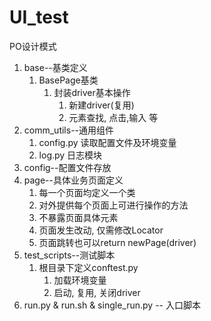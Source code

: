 # UI_test
PO设计模式
1. base--基类定义
   1. BasePage基类
      1. 封装driver基本操作
         1. 新建driver(复用)
         2. 元素查找, 点击,输入 等
2. comm_utils--通用组件
   1. config.py  读取配置文件及环境变量
   2. log.py 日志模块
3. config--配置文件存放
4. page--具体业务页面定义
   1. 每一个页面均定义一个类
   2. 对外提供每个页面上可进行操作的方法
   3. 不暴露页面具体元素
   4. 页面发生改动, 仅需修改Locator
   5. 页面跳转也可以return newPage(driver)
5. test_scripts--测试脚本
   1. 根目录下定义conftest.py
      1. 加载环境变量
      2. 启动, 复用, 关闭driver
6. run.py & run.sh & single_run.py -- 入口脚本